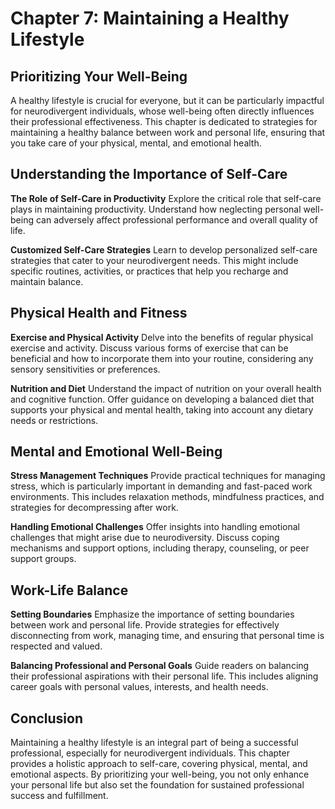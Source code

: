 

# Chapter 7: Maintaining a Healthy Lifestyle

## Prioritizing Your Well-Being

A healthy lifestyle is crucial for everyone, but it can be particularly impactful for neurodivergent individuals, whose well-being often directly influences their professional effectiveness. This chapter is dedicated to strategies for maintaining a healthy balance between work and personal life, ensuring that you take care of your physical, mental, and emotional health.

## Understanding the Importance of Self-Care

**The Role of Self-Care in Productivity**
Explore the critical role that self-care plays in maintaining productivity. Understand how neglecting personal well-being can adversely affect professional performance and overall quality of life.

**Customized Self-Care Strategies**
Learn to develop personalized self-care strategies that cater to your neurodivergent needs. This might include specific routines, activities, or practices that help you recharge and maintain balance.

## Physical Health and Fitness

**Exercise and Physical Activity**
Delve into the benefits of regular physical exercise and activity. Discuss various forms of exercise that can be beneficial and how to incorporate them into your routine, considering any sensory sensitivities or preferences.

**Nutrition and Diet**
Understand the impact of nutrition on your overall health and cognitive function. Offer guidance on developing a balanced diet that supports your physical and mental health, taking into account any dietary needs or restrictions.

## Mental and Emotional Well-Being

**Stress Management Techniques**
Provide practical techniques for managing stress, which is particularly important in demanding and fast-paced work environments. This includes relaxation methods, mindfulness practices, and strategies for decompressing after work.

**Handling Emotional Challenges**
Offer insights into handling emotional challenges that might arise due to neurodiversity. Discuss coping mechanisms and support options, including therapy, counseling, or peer support groups.

## Work-Life Balance

**Setting Boundaries**
Emphasize the importance of setting boundaries between work and personal life. Provide strategies for effectively disconnecting from work, managing time, and ensuring that personal time is respected and valued.

**Balancing Professional and Personal Goals**
Guide readers on balancing their professional aspirations with their personal life. This includes aligning career goals with personal values, interests, and health needs.

## Conclusion

Maintaining a healthy lifestyle is an integral part of being a successful professional, especially for neurodivergent individuals. This chapter provides a holistic approach to self-care, covering physical, mental, and emotional aspects. By prioritizing your well-being, you not only enhance your personal life but also set the foundation for sustained professional success and fulfillment.
